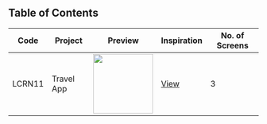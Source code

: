 ## Table of Contents

| Code | Project | Preview | Inspiration | No. of Screens |
| ------ | ------ | ------ | ------ | ------ |
| LCRN11 | Travel App | <img src="https://cdn.dribbble.com/users/3862493/screenshots/14924767/media/c4429b1e626ab27b85e0d52db08fbac4.png?compress=1&resize=1200x900" width="120" /> | [View](https://dribbble.com/shots/14924767-Travel-App-UI) | 3 |
